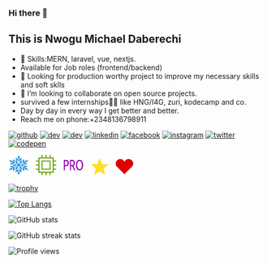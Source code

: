 <!-- ### Hi there 👋


**codesmiles/codesmiles** is a ✨ _special_ ✨ repository because its `README.md` (this file) appears on your GitHub profile.

Here are some ideas to get you started:

- 🔭 I’m currently working on ...
- 🌱 I’m currently learning ...
- 👯 I’m looking to collaborate on ...
- 🤔 I’m looking for help with ...
- 💬 Ask me about ...
- 📫 How to reach me: ...
- 😄 Pronouns: ...
- ⚡ Fun fact: ...
 -->
  ### Hi there 👋
 ## This is Nwogu Michael Daberechi
 - 🔭 Skills:MERN, laravel, vue, nextjs.
 -   Available for Job roles (frontend/backend)
 - 🌱 Looking for production worthy project to improve my necessary skills and soft sklls
 -  👯 I’m looking to collaborate on open source projects.
 -  survived a few internships🤤🤤 like HNG/I4G, zuri, kodecamp and co.
 -  Day by day in every way I get better and better.
 -  Reach me on phone:+2348136798911
<!--  -  Previous employer zuri-chat  -->

<!-- 
<a href="https://gitroll.io/profile/u72dqPibgFYM2cq6X6niFjn6oUZQ2" target="_blank"><img src="https://gitroll.io/api/badges/profiles/v1/u72dqPibgFYM2cq6X6niFjn6oUZQ2" alt="GitRoll Profile Badge"/></a>
 -->

[<img src='https://cdn.jsdelivr.net/npm/simple-icons@3.0.1/icons/github.svg' alt='github' height='40'>](https://github.com/codesmiles)  [<img src='https://cdn.jsdelivr.net/npm/simple-icons@3.0.1/icons/dev-dot-to.svg' alt='dev' height='40'>](https://dev.to/codesmiles)  [<img src='https://cdn.jsdelivr.net/npm/simple-icons@3.0.1/icons/hashnode.svg' alt='dev' height='40'>](https://hashnode.com/@CodeSmile)  [<img src='https://cdn.jsdelivr.net/npm/simple-icons@3.0.1/icons/linkedin.svg' alt='linkedin' height='40'>](https://www.linkedin.com/in/michaelnwogu974547150/)  [<img src='https://cdn.jsdelivr.net/npm/simple-icons@3.0.1/icons/facebook.svg' alt='facebook' height='40'>](https://www.facebook.com/codesmiles)  [<img src='https://cdn.jsdelivr.net/npm/simple-icons@3.0.1/icons/instagram.svg' alt='instagram' height='40'>](https://www.instagram.com/codesmiles/)  [<img src='https://cdn.jsdelivr.net/npm/simple-icons@3.0.1/icons/twitter.svg' alt='twitter' height='40'>](https://twitter.com/ccodesmiles)  [<img src='https://cdn.jsdelivr.net/npm/simple-icons@3.0.1/icons/codepen.svg' alt='codepen' height='40'>](https://codepen.io/https://codepen.io/nwogu-michael)  

<a href='https://archiveprogram.github.com/'><img src='https://raw.githubusercontent.com/acervenky/animated-github-badges/master/assets/acbadge.gif' width='40' height='40'></a> <a href='https://docs.github.com/en/developers'><img src='https://raw.githubusercontent.com/acervenky/animated-github-badges/master/assets/devbadge.gif' width='40' height='40'></a> <a href='https://github.com/pricing'><img src='https://raw.githubusercontent.com/acervenky/animated-github-badges/master/assets/pro.gif' width='40' height='40'></a> <a href='https://stars.github.com/'><img src='https://raw.githubusercontent.com/acervenky/animated-github-badges/master/assets/starbadge.gif' width='35' height='35'></a> <a href='https://docs.github.com/en/github/supporting-the-open-source-community-with-github-sponsors'><img src='https://raw.githubusercontent.com/acervenky/animated-github-badges/master/assets/sponsorbadge.gif' width='35' height='35'></a> 

[![trophy](https://github-profile-trophy.vercel.app/?username=codesmiles)](https://github.com/ryo-ma/github-profile-trophy)

[![Top Langs](https://github-readme-stats.vercel.app/api/top-langs/?username=codesmiles)](https://github.com/anuraghazra/github-readme-stats)


![GitHub stats](https://github-readme-stats.vercel.app/api?username=codesmiles&show_icons=true&count_private=true)  

![GitHub streak stats](https://github-readme-streak-stats.herokuapp.com/?user=codesmiles)  

![Profile views](https://gpvc.arturio.dev/codesmiles)  
